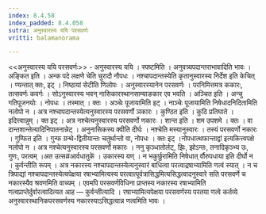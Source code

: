 ```yaml
---
index: 8.4.58
index_padded: 8.4.058
sutra: अनुस्वारस्य ययि परसवर्णः
vritti: balamanorama

---
```

<<अनुस्वारस्य ययि परसवर्णः>> - अनुस्वारस्य ययि । स्पष्टमिति । अनुवत्र्यपदान्तराभावादिति भावः । अङ्कित इति । अन्क पदे लक्षणे चेति चुरादौ नौपधः । नश्चापदान्तस्येति कृतानुस्वारस्य निर्देश इति केचित् । ण्यन्तात् क्तः, इट् । निष्ठायां सेटीति णिलोपः । अनुस्वारस्यानेन परसवर्णः । परनिमित्तमत्र ककारः, तत्सवर्णः कवर्गः । सोऽनुस्वारस्य भवन् नासिकारस्थानसाम्याङकार एव भवति । अञ्चित इति । अन्चु गतिपूजनयोः । नोपधः । तस्मात् । क्तः । अञ्चेः पूजायामिति इट् । नाञ्चेः पूजायामिति निषेधादनिदितामिति नलोपो न । अत्र नश्चापदान्तस्येत्यनुस्वारस्य परसवर्णो ञकारः । कुण्ठित इति । कुठि प्रतिघाते । इदित्त्वान्नुम् । क्त इट् । अत्र नश्चेत्यनुस्वारस्य परसवर्णो णकारः । शान्त इति । शम उपशमे । क्तः । वा दान्तशान्तेत्यादिनिपातनान्नेट् । अनुनासिकस्य क्वीति दीर्घः । नश्चेति मस्यानुस्वारः । तस्यं परसवर्णो नकारः । गुम्फित इति । गुन्फ ग्रन्थे-द्वितीयान्तः चतुर्थान्तो वा, नोपधः । क्तः इट् ।नोपधात्थफान्ताद्वा॑ इत्यकित्त्वपक्षे नलोपो न । अत्र नश्चेत्यनुस्वारस्य परसवर्णो मकारः । ननु कृञ्धातोर्लट्, झिः, झोऽन्तः, तनादिकृञ्भ्य उः, गुणः, परत्वम् ।अत उत्स#आर्वधातुके॑ । उकारस्य यण् । न भकुर्छुरामिति निषेधात् र्वौरुपधाया इति दीर्घो न । कुर्वन्तीति रूपम् । अत्र नकारस्य नश्चापदान्तस्येत्यनुस्वारं बाधित्वा परत्वाद्रषाभ्यामिति णत्वं स्यात् । न च त्रिपाद्यां नश्चापदान्तस्येत्यपेक्षया रषाभ्यामित्यस्य परत्वात्पूर्वत्रासिद्धमित्यसिद्धत्वादनुस्वारे सति परसवर्णे च नकारस्यैव श्रवणमिति वाच्यम् । एवमपि परसवर्णविधिना प्राप्तस्य नकारस्य रषाभ्यामिति णत्वप्राप्तेर्दुर्वारत्वादित्यत आह — कुर्वन्तीत्यादि । रषाभ्यामित्यपेक्षया परसवर्णस्य परतया णत्वे कर्तव्ये अनुस्वारस्थानिकपरसवर्णस्य नकारस्याऽसिद्धत्वान्न णत्वमिति भावः ।